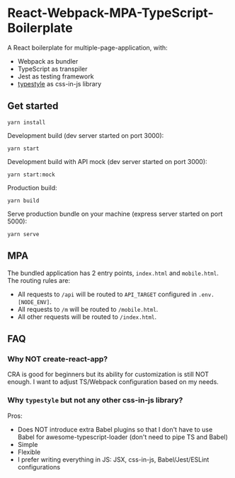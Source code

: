 # React-Webpack-MPA-TypeScript-Boilerplate
A React boilerplate for multiple-page-application, with:

- Webpack as bundler
- TypeScript as transpiler
- Jest as testing framework
- [typestyle](https://github.com/typestyle/typestyle) as css-in-js library

## Get started
```
yarn install
```

Development build (dev server started on port 3000):

```
yarn start
```

Development build with API mock (dev server started on port 3000):

```
yarn start:mock
```

Production build:

```
yarn build
```

Serve production bundle on your machine (express server started on port 5000):

```
yarn serve
```

## MPA
The bundled application has 2 entry points, `index.html` and `mobile.html`. The routing rules are:

- All requests to `/api` will be routed to `API_TARGET` configured in `.env.[NODE_ENV]`.
- All requests to `/m` will be routed to `/mobile.html`.
- All other requests will be routed to `/index.html`.

## FAQ
### Why NOT create-react-app?
CRA is good for beginners but its ability for customization is still NOT enough. I want to adjust TS/Webpack configuration based on my needs.

### Why `typestyle` but not any other css-in-js library?
Pros:
- Does NOT introduce extra Babel plugins so that I don't have to use Babel for awesome-typescript-loader (don't need to pipe TS and Babel)
- Simple
- Flexible
- I prefer writing everything in JS: JSX, css-in-js, Babel/Jest/ESLint configurations
